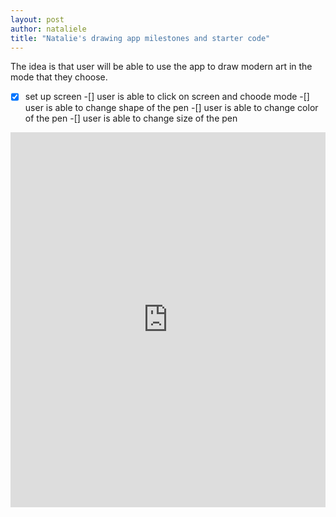 ```yaml
---
layout: post
author: nataliele
title: "Natalie's drawing app milestones and starter code"
---
```


The idea is that user will be able to use the app to draw modern art in the mode that they choose.
-[x] set up screen
-[] user is able to click on screen and choode mode
-[] user is able to change shape of the pen
-[] user is able to change color of the pen
-[] user is able to change size of the pen

<iframe src="https://trinket.io/embed/python/92896c2539" width="100%" height="600" frameborder="0" marginwidth="0" marginheight="0" allowfullscreen></iframe>
